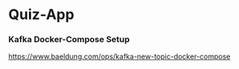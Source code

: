 # Quiz-App

### Kafka Docker-Compose Setup

https://www.baeldung.com/ops/kafka-new-topic-docker-compose